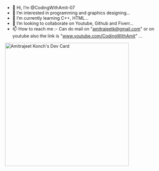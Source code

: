 - 👋 Hi, I’m @CodingWithAmit-07
- 👀 I’m interested in programming and graphics designing...
- 🌱 I’m currently learning C++, HTML...
- 💞️ I’m looking to collaborate on Youtube, Github and Fiverr...
- 📫 How to reach me :- Can do mail on "amitrajeetk@gmail.com" or on youtube also the link is "www.youtube.com/CodingWithAmit" ...

<!---
CodingWithAmit-07/CodingWithAmit-07 is a ✨ special ✨ repository because its `README.md` (this file) appears on your GitHub profile.
You can click the Preview link to take a look at your changes.
--->
<a href="https://app.daily.dev/CodingWithAmit"><img src="https://api.daily.dev/devcards/a567afa86a36466aa72a53c5b69f0be9.png?r=w5l" width="400" alt="Amitrajeet Konch's Dev Card"/></a>

